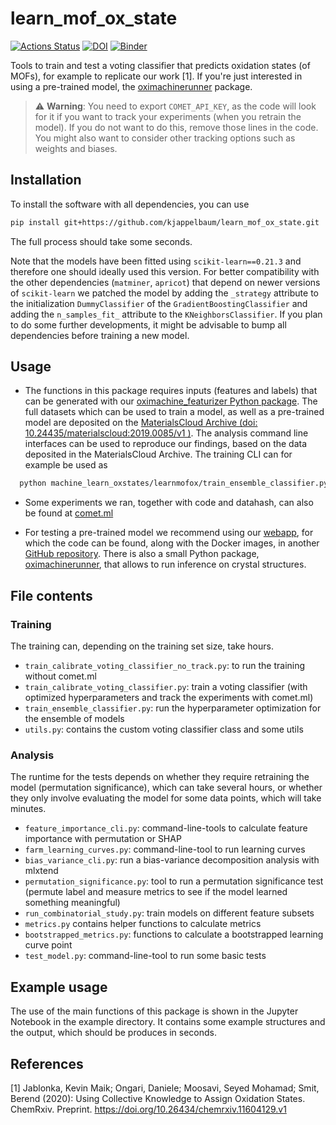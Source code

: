 # learn_mof_ox_state

[![Actions Status](https://github.com/kjappelbaum/learn_mof_ox_state/workflows/Python%20package/badge.svg)](https://github.com/kjappelbaum/learn_mof_ox_state/actions)
[![DOI](https://zenodo.org/badge/208837592.svg)](https://zenodo.org/badge/latestdoi/208837592)
[![Binder](https://mybinder.org/badge_logo.svg)](https://mybinder.org/v2/gh/kjappelbaum/learn_mof_ox_state/master?filepath=examples%2Fexample.ipynb)

Tools to train and test a voting classifier that predicts oxidation states (of MOFs), for example to replicate our work [1]. If you're just interested in using a pre-trained model, the [oximachinerunner](https://github.com/kjappelbaum/oximachinerunner) package.

> ⚠️ **Warning**: You need to export `COMET_API_KEY`, as the code will look for it if you want to track your experiments (when you retrain the model). If you do not want to do this, remove those lines in the code. You might also want to consider other tracking options such as weights and biases.

## Installation

To install the software with all dependencies, you can use

```bash
pip install git+https://github.com/kjappelbaum/learn_mof_ox_state.git
```

The full process should take some seconds.

Note that the models have been fitted using `scikit-learn==0.21.3` and therefore one should ideally used this version. For better compatibility with the other dependencies (`matminer`, `apricot`) that depend on newer versions of `scikit-learn` we patched the model by adding the `_strategy` attribute to the initialization `DummyClassifier` of the `GradientBoostingClassifier` and adding the `n_samples_fit_` attribute to the `KNeighborsClassifier`. If you plan to do some further developments, it might be advisable to bump all dependencies before training a new model.

## Usage

- The functions in this package requires inputs (features and labels) that can be generated with our [oximachine_featurizer Python package](https://github.com/kjappelbaum/mof_oxidation_states).
  The full datasets which can be used to train a model, as well as a pre-trained model are deposited on the [MaterialsCloud Archive (doi: 10.24435/materialscloud:2019.0085/v1 )](https://doi.org/10.24435/materialscloud:2019.0085/v1). The analysis command line interfaces can be used to reproduce our findings, based on the data deposited in the MaterialsCloud Archive. The training CLI can for example be used as

```bash
  python machine_learn_oxstates/learnmofox/train_ensemble_classifier.py {featurespath} {labelspath} {modelpath} {metricsoutpath} standard soft isotonic 40000 20 none --train_one_fold
```

- Some experiments we ran, together with code and datahash, can also be found at [comet.ml](https://www.comet.ml/kjappelbaum/mof-oxidation-states/view/)

- For testing a pre-trained model we recommend using our [webapp](go.epfl.ch/oximachine), for which the code can be found, along with the Docker images, in another [GitHub repository](http://github.com/kjappelbaum/oximachinetool). There is also a small Python package, [oximachinerunner](https://github.com/kjappelbaum/oximachinerunner), that allows to run inference on crystal structures.

## File contents

### Training

The training can, depending on the training set size, take hours.

- `train_calibrate_voting_classifier_no_track.py`: to run the training without comet.ml
- `train_calibrate_voting_classifier.py`: train a voting classifier (with optimized hyperparameters and track the experiments with comet.ml)
- `train_ensemble_classifier.py`: run the hyperparameter optimization for the ensemble of models
- `utils.py`: contains the custom voting classifier class and some utils

### Analysis

The runtime for the tests depends on whether they require retraining the model (permutation significance), which can take several hours, or whether they only involve evaluating the model for some data points, which will take minutes.

- `feature_importance_cli.py`: command-line-tools to calculate feature importance with permutation or SHAP
- `farm_learning_curves.py`: command-line-tool to run learning curves
- `bias_variance_cli.py`: run a bias-variance decomposition analysis with mlxtend
- `permutation_significance.py`: tool to run a permutation significance test (permute label and measure metrics to see if the model learned something meaningful)
- `run_combinatorial_study.py`: train models on different feature subsets
- `metrics.py` contains helper functions to calculate metrics
- `bootstrapped_metrics.py`: functions to calculate a bootstrapped learning curve point
- `test_model.py`: command-line-tool to run some basic tests

## Example usage

The use of the main functions of this package is shown in the Jupyter Notebook in the example directory.
It contains some example structures and the output, which should be produces in seconds.

## References

[1] Jablonka, Kevin Maik; Ongari, Daniele; Moosavi, Seyed Mohamad; Smit, Berend (2020): Using Collective Knowledge to Assign Oxidation States. ChemRxiv. Preprint. https://doi.org/10.26434/chemrxiv.11604129.v1
